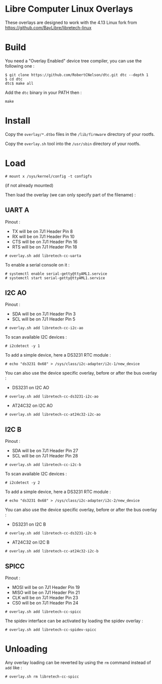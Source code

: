 Libre Computer Linux Overlays
=============================

These overlays are designed to work with the 4.13 Linux fork from https://github.com/BayLibre/libretech-linux

Build
=====

You need a "Overlay Enabled" device tree compiler, you can use the following one :

```
$ git clone https://github.com/RobertCNelson/dtc.git dtc --depth 1
$ cd dtc
dtc$ make all
```

Add the `dtc` binary in your PATH then :

```
make
```

Install
=======

Copy the `overlay/*.dtbo` files in the `/lib/firmware` directory of your rootfs.

Copy the `overlay.sh` tool into the `/usr/sbin` directory of your rootfs.

Load
====

```
# mount x /sys/kernel/config -t configfs
```

(if not already mounted)


Then load the overlay (we can only specify part of the filename) :

UART A
------

Pinout :
 - TX will be on 7J1 Header Pin 8
 - RX will be on 7J1 Header Pin 10
 - CTS will be on 7J1 Header Pin 16
 - RTS will be on 7J1 Header Pin 18

```
# overlay.sh add libretech-cc-uarta
```

To enable a serial console on it :
```
# systemctl enable serial-getty@ttyAML1.service
# systemctl start serial-getty@ttyAML1.service
```

I2C AO
------

Pinout :
 - SDA will be on 7J1 Header Pin 3
 - SCL will be on 7J1 Header Pin 5

```
# overlay.sh add libretech-cc-i2c-ao
```

To scan available I2C devices :
```
# i2cdetect -y 1
```

To add a simple device, here a DS3231 RTC module :

```
# echo "ds3231 0x68" > /sys/class/i2c-adapter/i2c-1/new_device
```

You can also use the device specific overlay, before or after the bus overlay :

- DS3231 on I2C AO

```
# overlay.sh add libretech-cc-ds3231-i2c-ao
```

- AT24C32 on I2C AO

```
# overlay.sh add libretech-cc-at24c32-i2c-ao
```

I2C B
-----

Pinout :
 - SDA will be on 7J1 Header Pin 27
 - SCL will be on 7J1 Header Pin 28

```
# overlay.sh add libretech-cc-i2c-b
```

To scan available I2C devices :
```
# i2cdetect -y 2
```

To add a simple device, here a DS3231 RTC module :

```
# echo "ds3231 0x68" > /sys/class/i2c-adapter/i2c-2/new_device
```

You can also use the device specific overlay, before or after the bus overlay :

- DS3231 on I2C B

```
# overlay.sh add libretech-cc-ds3231-i2c-b
```

- AT24C32 on I2C B

```
# overlay.sh add libretech-cc-at24c32-i2c-b
```

SPICC
-----

Pinout :
 - MOSI will be on 7J1 Header Pin 19
 - MISO will be on 7J1 Header Pin 21
 - CLK will be on 7J1 Header Pin 23
 - CS0 will be on 7J1 Header Pin 24

```
# overlay.sh add libretech-cc-spicc
```

The spidev interface can be activated by loading the spidev overlay :
```
# overlay.sh add libretech-cc-spidev-spicc
```

Unloading
=========

Any overlay loading can be reverted by using the `rm` command instead of `add` like :
```
# overlay.sh rm libretech-cc-spicc
```
